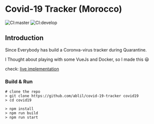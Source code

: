 # Covid-19 Tracker (Morocco)

![CI:master](https://github.com/ablil/covid-19-tracker/workflows/CI/badge.svg?branch=master)
![CI:develop](https://github.com/ablil/covid-19-tracker/workflows/CI/badge.svg?branch=develop)

## Introduction

Since Everybody has build a Coronva-virus tracker during Quarantine.

I Thought about playing with some VueJs and Docker, so I made this :smiley:

check: [live implementation](https://covid-tracker-morocco.herokuapp.com/)

### Build & Run

```
# clone the repo
> git clone https://github.com/ablil/covid-19-tracker covid19
> cd covid19

> npm install
> npm run build
> npm run start
```
